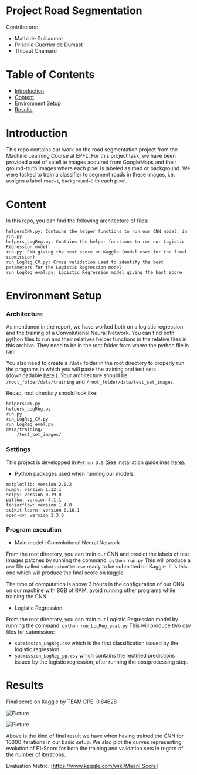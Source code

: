 # Project Road Segmentation

Contributors:

- Mathilde Guillaumot
- Priscille Guerrier de Dumast
- Thibaut Chamard

# Table of Contents

* [Introduction](#introduction)
* [Content](#content)
* [Environment Setup](#setup)
* [Results](#results)

# <a name="introduction"></a>Introduction
This repo contains our work on the road segmentation project from the Machine Learning Course at EPFL.
For this project task, we have been provided a set of satellite images acquired from GoogleMaps and their ground-truth images where each pixel is labeled as road or background.
We were tasked to train a classifier to segment roads in these images, i.e. assigns a label `road=1`, `background=0` to each pixel.

# <a name="content"></a>Content

In this repo, you can find the following architecture of files:
```
helpersCNN.py: Contains the helper functions to run our CNN model, in run.py
helpers_LogReg.py: Contains the helper functions to run our Logistic Regression model
run.py: CNN giving the best score on Kaggle (model used for the final submission)
run_LogReg_CV.py: Cross validation used to identify the best parameters for the Logistic Regression model
run_LogReg_eval.py: Logistic Regression model giving the best score
```

# <a name="setup"></a>Environment Setup


### Architecture

As mentioned in the report, we have worked both on a logistic regression and the training of a Convolutional Neural Network.
You can find both python files to run and their relatives helper functions in the relative files in this archive. They need to be in the root folder from where the python file is ran.

You also need to create a `/data` folder in the root directory to properly run the programs in which you will paste the training and test sets (downloadable [here]( https://www.kaggle.com/c/epfml17-segmentation/data) ). Your architecture should be `/root_folder/data/training` and `/root_folder/data/test_set_images`.

Recap, root directory should look like:

```
helpersCNN.py
helpers_LogReg.py
run.py
run_LogReg_CV.py
run_LogReg_eval.py
data/training/
    /test_set_images/
```

### Settings

This project is developped in `Python 3.5` (See installation guidelines [here](https://www.python.org)).
* Python packages used when running our models:
```
matplotlib: version 2.0.2
numpy: version 1.12.1
scipy: version 0.19.0
pillow: version 4.1.1
tensorflow: version 1.4.0
scikit-learn: version 0.18.1
open-cv: version 3.3.0
```

### Program execution

* Main model : Convolutional Neural Network

From the root directory, you can train our CNN and predict the labels of test images patches by running the command:
`python run.py`
This will produce a csv file called `submissionCNN.csv` ready to be submitted on Kaggle. It is this one which will produce the final score on kaggle.

The time of computation is above 3 hours in the configuration of our CNN on our machine with 8GB of RAM, avoid running other programs while training the CNN.

* Logistic Regression

From the root directory, you can train our Logistic Regression model by running the command:
`python run_LogReg_eval.py`
This will produce two csv files for submission:
  - `submission_LogReg.csv` which is the first classification issued by the logistic regression.
  - `submission_LogReg_pp.csv` which contains the rectified predictions issued by the logistic regression, after running the postprocessing step.


# <a name="results"></a>Results

Final score on Kaggle by TEAM CPE: 0.84628

![Picture](https://github.com/pdedumast/ML_project2/blob/master/display/results_CNN.png)

![Picture](https://github.com/pdedumast/ML_project2/blob/master/display/f1scores_CNN.png)

Above is the kind of final result we have when having trained the CNN for 10000 iterations in our basic setup. We also plot the curves representing evolution of F1-Score for both the training and validation sets in regard of the number of iterations.


Evaluation Metric:
 [https://www.kaggle.com/wiki/MeanFScore]
